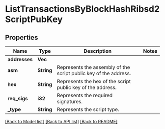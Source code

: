 # ListTransactionsByBlockHashRibsd2ScriptPubKey

## Properties

Name | Type | Description | Notes
------------ | ------------- | ------------- | -------------
**addresses** | **Vec<String>** |  | 
**asm** | **String** | Represents the assembly of the script public key of the address. | 
**hex** | **String** | Represents the hex of the script public key of the address. | 
**req_sigs** | **i32** | Represents the required signatures. | 
**_type** | **String** | Represents the script type. | 

[[Back to Model list]](../README.md#documentation-for-models) [[Back to API list]](../README.md#documentation-for-api-endpoints) [[Back to README]](../README.md)


